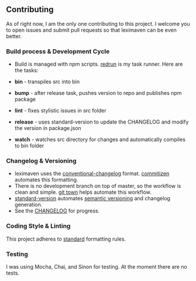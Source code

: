## Contributing

As of right now, I am the only one contributing to this project. I welcome you to open issues and submit pull requests so that leximaven can be even better.

### Build process & Development Cycle

- Build is managed with npm scripts. [redrun](https://github.com/coderaiser/redrun) is my task runner. Here are the tasks:

- **bin** - transpiles src into bin
- **bump** - after release task, pushes version to repo and publishes npm package
- **lint** - fixes stylistic issues in src folder
- **release** - uses standard-version to update the CHANGELOG and modify the version in package.json
- **watch** - watches src directory for changes and automatically compiles to bin folder

### Changelog & Versioning

- leximaven uses the [conventional-changelog](https://github.com/conventional-changelog/conventional-changelog-angular/blob/master/convention.md) format. [commitizen](http://commitizen.github.io/cz-cli/) automates this formatting.
- There is no development branch on top of master, so the workflow is clean and simple. [git town](http://www.git-town.com/) helps automate this workflow.
- [standard-version](https://github.com/conventional-changelog/standard-version) automates [semantic versioning](http://semver.org/spec/v2.0.0.html) and changelog generation.
- See the [CHANGELOG](https://github.com/drawnepicenter/leximaven/blob/master/CHANGELOG.md) for progress.

### Coding Style & Linting

This project adheres to [standard](https://github.com/feross/standard) formatting rules.

### Testing

I was using Mocha, Chai, and Sinon for testing. At the moment there are no tests.
